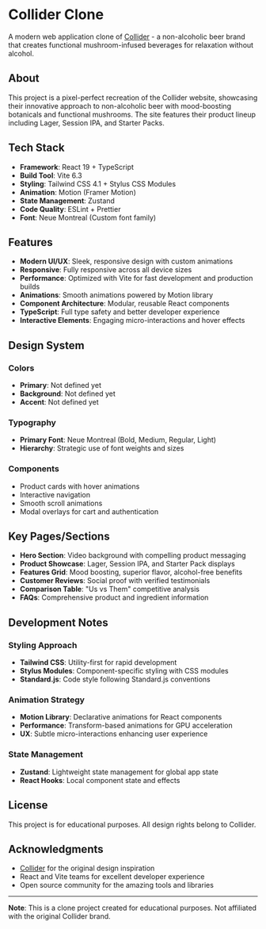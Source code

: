 # Collider Clone

A modern web application clone of [Collider](https://www.drinkcollider.com/) - a non-alcoholic beer brand that creates functional mushroom-infused beverages for relaxation without alcohol.

## About

This project is a pixel-perfect recreation of the Collider website, showcasing their innovative approach to non-alcoholic beer with mood-boosting botanicals and functional mushrooms. The site features their product lineup including Lager, Session IPA, and Starter Packs.

## Tech Stack

- **Framework**: React 19 + TypeScript
- **Build Tool**: Vite 6.3
- **Styling**: Tailwind CSS 4.1 + Stylus CSS Modules
- **Animation**: Motion (Framer Motion)
- **State Management**: Zustand
- **Code Quality**: ESLint + Prettier
- **Font**: Neue Montreal (Custom font family)

## Features

- **Modern UI/UX**: Sleek, responsive design with custom animations
- **Responsive**: Fully responsive across all device sizes
- **Performance**: Optimized with Vite for fast development and production builds
- **Animations**: Smooth animations powered by Motion library
- **Component Architecture**: Modular, reusable React components
- **TypeScript**: Full type safety and better developer experience
- **Interactive Elements**: Engaging micro-interactions and hover effects

## Design System

### Colors

- **Primary**: Not defined yet
- **Background**: Not defined yet
- **Accent**: Not defined yet

### Typography

- **Primary Font**: Neue Montreal (Bold, Medium, Regular, Light)
- **Hierarchy**: Strategic use of font weights and sizes

### Components

- Product cards with hover animations
- Interactive navigation
- Smooth scroll animations
- Modal overlays for cart and authentication

## Key Pages/Sections

- **Hero Section**: Video background with compelling product messaging
- **Product Showcase**: Lager, Session IPA, and Starter Pack displays
- **Features Grid**: Mood boosting, superior flavor, alcohol-free benefits
- **Customer Reviews**: Social proof with verified testimonials
- **Comparison Table**: "Us vs Them" competitive analysis
- **FAQs**: Comprehensive product and ingredient information

## Development Notes

### Styling Approach

- **Tailwind CSS**: Utility-first for rapid development
- **Stylus Modules**: Component-specific styling with CSS modules
- **Standard.js**: Code style following Standard.js conventions

### Animation Strategy

- **Motion Library**: Declarative animations for React components
- **Performance**: Transform-based animations for GPU acceleration
- **UX**: Subtle micro-interactions enhancing user experience

### State Management

- **Zustand**: Lightweight state management for global app state
- **React Hooks**: Local component state and effects

## License

This project is for educational purposes. All design rights belong to Collider.

## Acknowledgments

- [Collider](https://www.drinkcollider.com/) for the original design inspiration
- React and Vite teams for excellent developer experience
- Open source community for the amazing tools and libraries

---

**Note**: This is a clone project created for educational purposes. Not affiliated with the original Collider brand.
